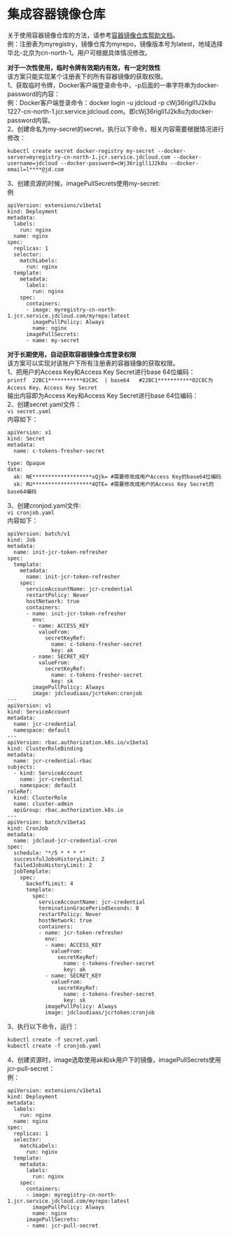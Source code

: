 # 集成容器镜像仓库  

关于使用容器镜像仓库的方法，请参考[容器镜像仓库帮助文档](https://docs.jdcloud.com/cn/container-registry/create-image)。  
例：注册表为myregistry，镜像仓库为myrepo，镜像版本号为latest，地域选择华北-北京为cn-north-1。用户可根据具体情况修改。

**对于一次性使用，临时令牌有效期内有效，有一定时效性**  
该方案只能实现某个注册表下的所有容器镜像的获取权限。  
1、获取临时令牌，Docker客户端登录命令中，-p后面的一串字符串为docker-password的内容：  
例：Docker客户端登录命令：docker login -u jdcloud -p cWj36rigll1J2k8u 1227-cn-north-1.jcr.service.jdcloud.com。即cWj36rigll1J2k8u为docker-password内容。  
2、创建命名为my-secret的secret，执行以下命令，相关内容需要根据情况进行修改：  
```
kubectl create secret docker-registry my-secret --docker-server=myregistry-cn-north-1.jcr.service.jdcloud.com --docker-username=jdcloud --docker-password=cWj36rigll1J2k8u --docker-email=l****@jd.com
```  
3、创建资源的时候，imagePullSecrets使用my-secret:  
例
```
apiVersion: extensions/v1beta1
kind: Deployment
metadata:
  labels:
    run: nginx
  name: nginx
spec:
  replicas: 1
  selector:
    matchLabels:
      run: nginx
  template:
    metadata:
      labels:
        run: nginx
    spec:
      containers:
      - image: myregistry-cn-north-1.jcr.service.jdcloud.com/myrepo:latest
        imagePullPolicy: Always
        name: nginx
      imagePullSecrets:
      - name: my-secret
```  

**对于长期使用，自动获取容器镜像仓库登录权限**  
该方案可以实现对该账户下所有注册表的容器镜像的获取权限。  
1、把用户的Access Key和Access Key Secret进行base 64位编码：  
`
printf  22BC1***********02C8C  | base64   #22BC1***********02C8C为Access Key、Access Key Secret
`  
输出内容即为Access Key和Access Key Secret进行base 64位编码：   
2、创建secret.yaml文件：  
`
vi secret.yaml
`  
内容如下：
```
apiVersion: v1
kind: Secret
metadata: 
  name: c-tokens-fresher-secret
  
type: Opaque
data: 
  ak: NE*******************xQjk= #需要修改成用户Access Key的base64位编码
  sk: RU*******************4QTE= #需要修改成用户的Access Key Secret的base64编码
```
3、创建cronjod.yaml文件:  
`
vi cronjob.yaml
`  
内容如下：
```
apiVersion: batch/v1
kind: Job
metadata:
  name: init-jcr-token-refresher
spec:
  template:
    metadata:
      name: init-jcr-token-refresher
    spec:
      serviceAccountName: jcr-credential
      restartPolicy: Never
      hostNetwork: true
      containers:
      - name: init-jcr-token-refresher
        env:
        - name: ACCESS_KEY
          valueFrom:
            secretKeyRef:
              name: c-tokens-fresher-secret
              key: ak
        - name: SECRET_KEY
          valueFrom:
            secretKeyRef:
              name: c-tokens-fresher-secret
              key: sk
        imagePullPolicy: Always
        image: jdcloudiaas/jcrtoken:cronjob
---
apiVersion: v1
kind: ServiceAccount
metadata:
  name: jcr-credential
  namespace: default
---
apiVersion: rbac.authorization.k8s.io/v1beta1
kind: ClusterRoleBinding
metadata:
  name: jcr-credential-rbac
subjects:
  - kind: ServiceAccount
    name: jcr-credential
    namespace: default
roleRef:
  kind: ClusterRole
  name: cluster-admin
  apiGroup: rbac.authorization.k8s.io
---
apiVersion: batch/v1beta1
kind: CronJob
metadata:
  name: jdcloud-jcr-credential-cron
spec:
  schedule: "*/5 * * * *"
  successfulJobsHistoryLimit: 2
  failedJobsHistoryLimit: 2
  jobTemplate:
    spec:
      backoffLimit: 4
      template:
        spec:
          serviceAccountName: jcr-credential
          terminationGracePeriodSeconds: 0
          restartPolicy: Never
          hostNetwork: true
          containers:
          - name: jcr-token-refresher
            env:
            - name: ACCESS_KEY
              valueFrom:
                secretKeyRef:
                  name: c-tokens-fresher-secret
                  key: ak
            - name: SECRET_KEY
              valueFrom:
                secretKeyRef:
                  name: c-tokens-fresher-secret
                  key: sk
            imagePullPolicy: Always
            image: jdcloudiaas/jcrtoken:cronjob
```  
3、执行以下命令，运行：
```
kubectl create -f secret.yaml
kubectl create -f cronjob.yaml
```
4、创建资源时，image选取使用ak和sk用户下的镜像，imagePullSecrets使用jcr-pull-secret：  
例：
```
apiVersion: extensions/v1beta1
kind: Deployment
metadata:
  labels:
    run: nginx
  name: nginx
spec:
  replicas: 1
  selector:
    matchLabels:
      run: nginx
  template:
    metadata:
      labels:
        run: nginx
    spec:
      containers:
      - image: myregistry-cn-north-1.jcr.service.jdcloud.com/myrepo:latest
        imagePullPolicy: Always
        name: nginx
      imagePullSecrets:
      - name: jcr-pull-secret
```
